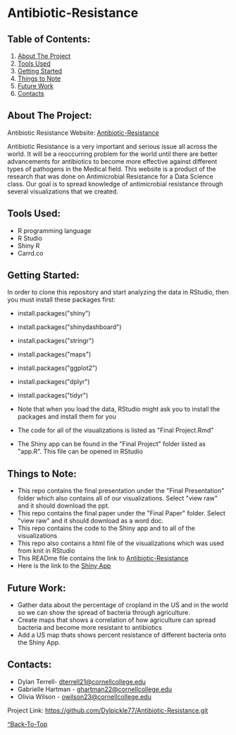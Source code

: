 <a name="section_name"></a>
# Antibiotic-Resistance

Table of Contents:
---------------
1. [About The Project](#about)
2. [Tools Used](#tools)
3. [Getting Started](#start)
4. [Things to Note](#note)
5. [Future Work](#future)
6. [Contacts](#contact)

<a name="about"></a>
About The Project:
---------------
Antibiotic Resistance Website: [Antibiotic-Resistance](https://antibioticresistance2018.carrd.co/)

Antibiotic Resistance is a very important and serious issue all across the world. It will be a reoccurring problem for the world until there are better advancements for antibiotics to become more effective against different types of pathogens in the Medical field. This website is a product of the research that was done on Antimicrobial Resistance for a Data Science class. Our goal is to spread knowledge of antimicrobial resistance through several visualizations that we created.

<a name="tools"></a>
Tools Used:
---------------
* R programming language
* R Studio
* Shiny R
* Carrd.co

<a name="start"></a>
Getting Started:
---------------
In order to clone this repository and start analyzing the data in RStudio, then you must install these packages first:

* install.packages("shiny")
* install.packages("shinydashboard")
* install.packages("stringr")
* install.packages("maps")
* install.packages("ggplot2")
* install.packages("dplyr")
* install.packages("tidyr")

* Note that when you load the data, RStudio might ask you to install the packages and install them for you
* The code for all of the visualizations is listed as "Final Project.Rmd"
* The Shiny app can be found in the "Final Project" folder listed as "app.R". This file can be opened in RStudio


<a name="note"></a>
Things to Note:
---------------
* This repo contains the final presentation under the "Final Presentation" folder which also contains all of our visualizations. Select "view raw" and it should download the ppt.
* This repo contains the final paper under the "Final Paper" folder. Select "view raw" and it should download as a word doc.
* This repo contains the code to the Shiny app and to all of the visualizations
* This repo also contains a html file of the visualizations which was used from knit in RStudio
* This READme file contains the link to [Antibiotic-Resistance](https://antibioticresistance2018.carrd.co/) 
* Here is the link to the [Shiny App](https://antimicrobial-resistance.shinyapps.io/antibioticClassPrescriptionsUS2018/)

<a name="future"></a>
Future Work:
---------------
* Gather data about the percentage of cropland in the US and in the world so we can show the
spread of bacteria through agriculture.
* Create maps that shows a correlation of how agriculture can spread bacteria and become more resistant to antibiotics
* Add a US map thats shows percent resistance of different bacteria onto the Shiny App.

<a name="contact"></a>
Contacts:
---------------
- Dylan Terrell- dterrell21@cornellcollege.edu
- Gabrielle Hartman - ghartman22@cornellcollege.edu
- Olivia Wilson - owilson23@cornellcollege.edu

Project Link: https://github.com/Dylpickle77/Antibiotic-Resistance.git

[^Back-To-Top](#section_name)
          <a name="section_name"></a>